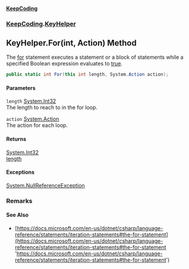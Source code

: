 #### [KeepCoding](index.md 'index')
### [KeepCoding](KeepCoding.md 'KeepCoding').[KeyHelper](KeyHelper.md 'KeepCoding.KeyHelper')
## KeyHelper.For(int, Action) Method
The [for](https://docs.microsoft.com/en-us/dotnet/csharp/language-reference/keywords/for 'https://docs.microsoft.com/en-us/dotnet/csharp/language-reference/keywords/for') statement executes a statement or a block of statements while a specified Boolean expression evaluates to [true](https://docs.microsoft.com/en-us/dotnet/csharp/language-reference/builtin-types/bool 'https://docs.microsoft.com/en-us/dotnet/csharp/language-reference/builtin-types/bool').  
```csharp
public static int For(this int length, System.Action action);
```
#### Parameters
<a name='KeepCoding.KeyHelper.For(int.System.Action).length'></a>
`length` [System.Int32](https://docs.microsoft.com/en-us/dotnet/api/System.Int32 'System.Int32')  
The length to reach to in the for loop.
  
<a name='KeepCoding.KeyHelper.For(int.System.Action).action'></a>
`action` [System.Action](https://docs.microsoft.com/en-us/dotnet/api/System.Action 'System.Action')  
The action for each loop.
  
#### Returns
[System.Int32](https://docs.microsoft.com/en-us/dotnet/api/System.Int32 'System.Int32')  
[length](KeyHelper.For.ZvXO2D0ocP2D4UEFePH6bg.md#KeepCoding.KeyHelper.For(int.System.Action).length 'KeepCoding.KeyHelper.For(int, System.Action).length')
#### Exceptions
[System.NullReferenceException](https://docs.microsoft.com/en-us/dotnet/api/System.NullReferenceException 'System.NullReferenceException')  
### Remarks
#### See Also
- [https://docs.microsoft.com/en-us/dotnet/csharp/language-reference/statements/iteration-statements#the-for-statement](https://docs.microsoft.com/en-us/dotnet/csharp/language-reference/statements/iteration-statements#the-for-statement 'https://docs.microsoft.com/en-us/dotnet/csharp/language-reference/statements/iteration-statements#the-for-statement')
